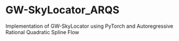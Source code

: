 # GW-SkyLocator_ARQS
Implementation of GW-SkyLocator using PyTorch and Autoregressive Rational Quadratic Spline Flow
